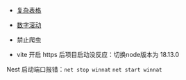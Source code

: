 - [复杂表格](https://github.com/x-extends/vxe-table)

- [数字滚动](https://github.com/inorganik/countUp.js)
- 禁止爬虫

- vite 开启 https 后项目启动没反应：切换node版本为 18.13.0



Nest 启动端口报错：`net stop winnat` `net start winnat`